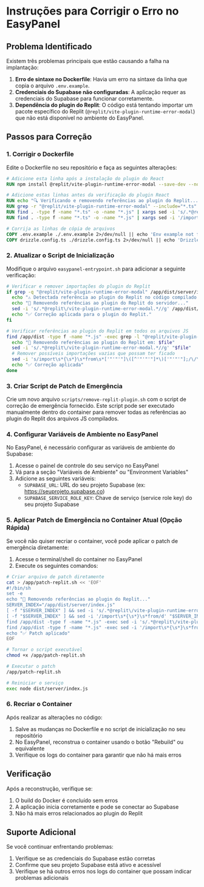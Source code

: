 # Instruções para Corrigir o Erro no EasyPanel

## Problema Identificado
Existem três problemas principais que estão causando a falha na implantação:

1. **Erro de sintaxe no Dockerfile**: Havia um erro na sintaxe da linha que copia o arquivo `.env.example`.
2. **Credenciais do Supabase não configuradas**: A aplicação requer as credenciais do Supabase para funcionar corretamente.
3. **Dependência do plugin do Replit**: O código está tentando importar um pacote específico do Replit (`@replit/vite-plugin-runtime-error-modal`) que não está disponível no ambiente do EasyPanel.

## Passos para Correção

### 1. Corrigir o Dockerfile
Edite o Dockerfile no seu repositório e faça as seguintes alterações:

```dockerfile
# Adicione esta linha após a instalação do plugin do React
RUN npm install @replit/vite-plugin-runtime-error-modal --save-dev --no-fund --no-audit || echo "Plugin do Replit não disponível, continuando sem ele..."

# Adicione estas linhas antes da verificação do plugin React
RUN echo "🔍 Verificando e removendo referências ao plugin do Replit..."
RUN grep -r "@replit/vite-plugin-runtime-error-modal" --include="*.ts" --include="*.js" . || echo "Nenhuma referência encontrada"
RUN find . -type f -name "*.ts" -o -name "*.js" | xargs sed -i 's/.*@replit\/vite-plugin-runtime-error-modal.*//g' || echo "Sem alterações"
RUN find . -type f -name "*.ts" -o -name "*.js" | xargs sed -i '/import\s*{\s*}\s*from/d' || echo "Sem importações vazias"

# Corrija as linhas de cópia de arquivos
COPY .env.example ./.env.example 2>/dev/null || echo 'Env example not found'
COPY drizzle.config.ts ./drizzle.config.ts 2>/dev/null || echo 'Drizzle config not found'
```

### 2. Atualizar o Script de Inicialização
Modifique o arquivo `easypanel-entrypoint.sh` para adicionar a seguinte verificação:

```bash
# Verificar e remover importações do plugin do Replit
if grep -q "@replit/vite-plugin-runtime-error-modal" /app/dist/server/index.js; then
  echo "⚠️ Detectada referência ao plugin do Replit no código compilado!"
  echo "🔧 Removendo referências ao plugin do Replit do servidor..."
  sed -i 's/.*@replit\/vite-plugin-runtime-error-modal.*//g' /app/dist/server/index.js
  echo "✅ Correção aplicada para o plugin do Replit."
fi

# Verificar referências ao plugin do Replit em todos os arquivos JS
find /app/dist -type f -name "*.js" -exec grep -l "@replit/vite-plugin-runtime-error-modal" {} \; | while read file; do
  echo "🔧 Removendo referências ao plugin do Replit em: $file"
  sed -i 's/.*@replit\/vite-plugin-runtime-error-modal.*//g' "$file"
  # Remover possíveis importações vazias que possam ter ficado
  sed -i 's/import\s*{\s*}\s*from\s*['"'"'"]\([^'"'"'"]*\)['"'"'"];/\/\/ Importação removida: \1/g' "$file"
  echo "✅ Correção aplicada"
done
```

### 3. Criar Script de Patch de Emergência
Crie um novo arquivo `scripts/remove-replit-plugin.sh` com o script de correção de emergência fornecido. Este script pode ser executado manualmente dentro do container para remover todas as referências ao plugin do Replit dos arquivos JS compilados.

### 4. Configurar Variáveis de Ambiente no EasyPanel
No EasyPanel, é necessário configurar as variáveis de ambiente do Supabase:

1. Acesse o painel de controle do seu serviço no EasyPanel
2. Vá para a seção "Variáveis de Ambiente" ou "Environment Variables"
3. Adicione as seguintes variáveis:
   - `SUPABASE_URL`: URL do seu projeto Supabase (ex: https://seuprojeto.supabase.co)
   - `SUPABASE_SERVICE_ROLE_KEY`: Chave de serviço (service role key) do seu projeto Supabase

### 5. Aplicar Patch de Emergência no Container Atual (Opção Rápida)
Se você não quiser recriar o container, você pode aplicar o patch de emergência diretamente:

1. Acesse o terminal/shell do container no EasyPanel
2. Execute os seguintes comandos:

```bash
# Criar arquivo de patch diretamente
cat > /app/patch-replit.sh << 'EOF'
#!/bin/sh
set -e
echo "🔧 Removendo referências ao plugin do Replit..."
SERVER_INDEX="/app/dist/server/index.js"
[ -f "$SERVER_INDEX" ] && sed -i 's/.*@replit\/vite-plugin-runtime-error-modal.*//g' "$SERVER_INDEX"
[ -f "$SERVER_INDEX" ] && sed -i '/import\s*{\s*}\s*from/d' "$SERVER_INDEX"
find /app/dist -type f -name "*.js" -exec sed -i 's/.*@replit\/vite-plugin-runtime-error-modal.*//g' {} \;
find /app/dist -type f -name "*.js" -exec sed -i '/import\s*{\s*}\s*from/d' {} \;
echo "✅ Patch aplicado"
EOF

# Tornar o script executável
chmod +x /app/patch-replit.sh

# Executar o patch
/app/patch-replit.sh

# Reiniciar o serviço
exec node dist/server/index.js
```

### 6. Recriar o Container
Após realizar as alterações no código:

1. Salve as mudanças no Dockerfile e no script de inicialização no seu repositório
2. No EasyPanel, reconstrua o container usando o botão "Rebuild" ou equivalente
3. Verifique os logs do container para garantir que não há mais erros

## Verificação
Após a reconstrução, verifique se:

1. O build do Docker é concluído sem erros
2. A aplicação inicia corretamente e pode se conectar ao Supabase
3. Não há mais erros relacionados ao plugin do Replit

## Suporte Adicional
Se você continuar enfrentando problemas:

1. Verifique se as credenciais do Supabase estão corretas
2. Confirme que seu projeto Supabase está ativo e acessível
3. Verifique se há outros erros nos logs do container que possam indicar problemas adicionais 